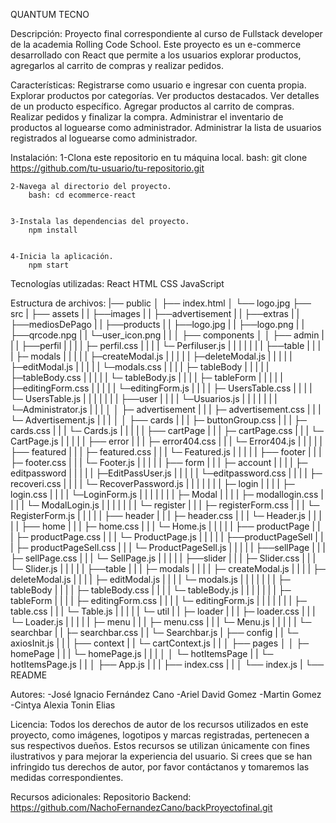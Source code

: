 QUANTUM TECNO


Descripción:
    Proyecto final correspondiente al curso de Fullstack developer de la academia Rolling Code School.
    Este proyecto es un e-commerce desarrollado con React que permite a los usuarios explorar productos, agregarlos al carrito de compras y realizar pedidos.


Características:
    Registrarse como usuario e ingresar con cuenta propia.
    Explorar productos por categorías.
    Ver productos destacados.
    Ver detalles de un producto específico.
    Agregar productos al carrito de compras.
    Realizar pedidos y finalizar la compra.
    Administrar el inventario de productos al loguearse como administrador.
    Administrar la lista de usuarios registrados al loguearse como administrador.

Instalación:
    1-Clona este repositorio en tu máquina local.
        bash: git clone https://github.com/tu-usuario/tu-repositorio.git


    2-Navega al directorio del proyecto.
        bash: cd ecommerce-react


    3-Instala las dependencias del proyecto.
        npm install


    4-Inicia la aplicación.
        npm start


Tecnologías utilizadas:
    React
    HTML
    CSS
    JavaScript

Estructura de archivos:
|── public
│   ├── index.html
│   └── logo.jpg
├── src
|   ├── assets
|   |   ├──images
|   |   ├──advertisement
|   |   ├──extras
|   |   ├──mediosDePago
|   |   ├──products
|   |   ├──logo.jpg
|   |   ├──logo.png 
|   |   ├──qrcode.npg
|   |   └─user_icon.png
|   |
│   ├── components
│   │   ├── admin
|   |   |   ├──perfil
|   |   |   |   ├─ perfil.css
|   |   |   |   └─ Perfiluser.js
|   |   |   |
|   |   |   ├──table
|   |   |   |   ├─ modals
|   |   |   |   |   ├─createModal.js
|   |   |   |   |   ├─deleteModal.js
|   |   |   |   |   ├─editModal.js
|   |   |   |   |   └─modals.css
|   |   |   |   ├─ tableBody
|   |   |   |   |   ├─tableBody.css
|   |   |   |   |   └─ tableBody.js
|   |   |   |   ├─ tableForm
|   |   |   |   |   ├─editingForm.css
|   |   |   |   |   └─editingForm.js
|   |   |   |   ├─ UsersTable.css
|   |   |   |   └─ UsersTable.js
|   |   |   |
|   |   |   ├──user
|   |   |   |   └─Usuarios.js
|   |   |   |
|   |   |   └─Administrator.js
|   |   |
│   │   ├─ advertisement
|   |   |   ├─ advertisement.css
|   |   |   └─ Advertisement.js
|   |   |
│   │   ├── cards
|   |   |   ├─ buttonGroup.css
|   |   |   ├─ cards.css
|   |   |   └─ Cards.js
|   |   |
|   |   ├── cartPage
|   |   |   ├─ cartPage.css
|   |   |   └─ CartPage.js
|   |   |
|   |   ├── error
|   |   |   ├─ error404.css
|   |   |   └─ Error404.js
|   |   |
|   |   ├── featured
|   |   |   ├─ featured.css
|   |   |   └─ Featured.js
|   |   |
|   |   ├── footer
|   |   |   ├─ footer.css
|   |   |   └─ Footer.js
|   |   |
|   |   ├── form
|   |   |   ├─ account
|   |   |   |   ├─ editpassword
|   |   |   |   |   ├─EditPassUser.js
|   |   |   |   |   └─editpassword.css
|   |   |   |   ├─  recoveri.css
|   |   |   |   └─  RecoverPassword.js
|   |   |   |
|   |   |   ├─ login
|   |   |   |   ├─ login.css
|   |   |   |   └─LoginForm.js
|   |   |   |
|   |   |   ├─ Modal
|   |   |   |   ├─ modallogin.css
|   |   |   |   └─ ModalLogin.js
|   |   |   |
|   |   |   └─ register
|   |   |      ├─ registerForm.css
|   |   |      └─ RegisterForm.js
|   |   |
|   |   ├── header
|   |   |   ├─ header.css
|   |   |   └─ Header.js
|   |   |
|   |   ├── home
|   |   |   ├─ home.css
|   |   |   └─ Home.js
|   |   |
|   |   ├── productPage
|   |   |   ├─ productPage.css
|   |   |   └─ ProductPage.js
|   |   |
|   |   ├──productPageSell
|   |   |   ├─ productPageSell.css
|   |   |   └─ ProductPageSell.js
|   |   |
|   |   ├──sellPage
|   |   |   ├─ sellPage.css
|   |   |   └─ SellPage.js
|   |   |
|   |   ├──slider
|   |   |   ├─ Slider.css
|   |   |   └─ Slider.js
|   |   |
|   |   ├──table
|   |   |   ├─ modals
|   |   |   |   ├─ createModal.js
|   |   |   |   ├─ deleteModal.js
|   |   |   |   ├─ editModal.js
|   |   |   |   └─ modals.js
|   |   |   |
|   |   |   ├─ tableBody
|   |   |   |   ├─ tableBody.css
|   |   |   |   └─ tableBody.js
|   |   |   |
|   |   |   ├─ tableForm
|   |   |   |   ├─ editingForm.css
|   |   |   |   └─ editingForm.js
|   |   |   |
|   |   |   ├─ table.css
|   |   |   └─ Table.js
|   |   |
|   |   └─ util
|   |       ├─ loader
|   |       |   ├─ loader.css
|   |       |   └─ Loader.js
|   |       |
|   |       ├─ menu
|   |       |   ├─ menu.css
|   |       |   └─ Menu.js
|   |       |
|   |       └─ searchbar
|   |           ├─ searchbar.css
|   |           └─ Searchbar.js
|   ├── config
|   |    └─ axiosInit.js
|   |
|   ├── context
|   |    └─ cartContext.js
|   |
│   ├── pages
│   │   ├─ homePage
|   |   |   └─ homePage.js
|   |   |
│   │   └─ hotItemsPage
|   |       └─ hotItemsPage.js
|   |
│   ├── App.js
|   |
|   ├── index.css
|   |
│   └── index.js
|
└── README


Autores:
    -José Ignacio Fernández Cano
    -Ariel David Gomez
    -Martin Gomez
    -Cintya Alexia Tonin Elias 

Licencia:
    Todos los derechos de autor de los recursos utilizados en este proyecto, como imágenes, logotipos y marcas registradas, pertenecen a sus respectivos dueños. Estos recursos se utilizan únicamente con fines ilustrativos y para mejorar la experiencia del usuario. Si crees que se han infringido tus derechos de autor, por favor contáctanos y tomaremos las medidas correspondientes.


Recursos adicionales:
    Repositorio Backend: https://github.com/NachoFernandezCano/backProyectofinal.git